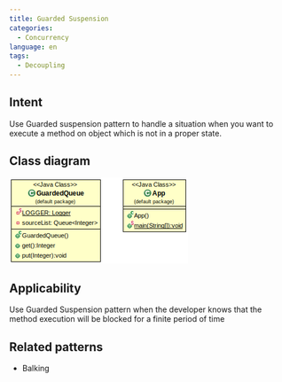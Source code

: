 ```yaml
---
title: Guarded Suspension
categories:
  - Concurrency
language: en
tags:
  - Decoupling
---
```


## Intent
Use Guarded suspension pattern to handle a situation when you want to execute a method on object which is not in a proper state.

## Class diagram
![Guarded Suspension diagram](./etc/guarded-suspension.png)

## Applicability
Use Guarded Suspension pattern when the developer knows that the method execution will be blocked for a finite period of time

## Related patterns

* Balking 
